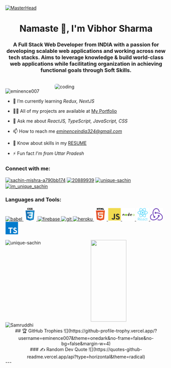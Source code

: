 [![MasterHead](https://camo.githubusercontent.com/48ec00ed4c84e771db4a1db90b56352923a8d644452a32b434d68e97006c9337/68747470733a2f2f63686b736b696c6c732e636f6d2f77702d636f6e74656e742f75706c6f6164732f323032302f30342f504e432d416e696d617465642d42616e6e6572732e676966)](https://unique-sachin.github.io)
<h1 align="center">Namaste 🙏, I'm Vibhor Sharma</h1>


<h3 align="center">A Full Stack Web Developer from INDIA with a passion for developing scalable web applications and working across new tech stacks. Aims to
leverage knowledge & build world-class web applications while facilitating organization in achieving functional goals through Soft Skills.</h3>
<br>
<a href="https://www.linkedin.com/in/vibhor-sharma-a9649b246/" target="_blank" rel="noreferrer"><img align="right" alt="coding" width="350" style="border-radius:5px" src="https://cdn.dribbble.com/users/369139/screenshots/16119910/media/5e904c36beeb0efac71c0f49d6dcd816.png">
</a>
<p align="left"> <img src="https://komarev.com/ghpvc/?username=eminence007&label=Profile%20views&color=0e75b6&style=flat" alt="eminence007" /> </p>

- 🌱 I’m currently learning *Redux, NextJS*

- 👨‍💻 All of my projects are available at [My Portfolio](https://eminence007.github.io)

- 💬 Ask me about *ReactJS, TypeScript, JavaScript, CSS*

- 📫 How to reach me *eminenceindia324@gmail.com*

- 📄 Know about skills in my [RESUME](https://drive.google.com/file/d/1AwpkCHklLgUAUrK5N56hawzJSX0ZfQtk/view?usp=share_link)

- ⚡ Fun fact *I'm from Uttar Pradesh*

<h3 align="left">Connect with me:</h3>
<p align="left">
<a href="https://www.linkedin.com/in/vibhor-sharma-a9649b246/" target="_blank"><img align="center" src="https://raw.githubusercontent.com/rahuldkjain/github-profile-readme-generator/master/src/images/icons/Social/linked-in-alt.svg" alt="sachin-mishra-a790bb174" height="30" width="40" /></a>
<a href="https://stackoverflow.com/users/19629812/vibhor-sharma" target="_blank"><img align="center" src="https://raw.githubusercontent.com/rahuldkjain/github-profile-readme-generator/master/src/images/icons/Social/stack-overflow.svg" alt="20889939" height="30" width="40" /></a>
<a href="https://codesandbox.io/u/vibhor-007" target="_blank"><img align="center" src="https://raw.githubusercontent.com/rahuldkjain/github-profile-readme-generator/master/src/images/icons/Social/codesandbox.svg" alt="unique-sachin" height="30" width="40" /></a>
<a href="https://instagram.com/winwithvibhor" target="_blank"><img align="center" src="https://raw.githubusercontent.com/rahuldkjain/github-profile-readme-generator/master/src/images/icons/Social/instagram.svg" alt="im_unique_sachin" height="30" width="40" /></a>
</p>



<h3 align="left">Languages and Tools:</h3>
<p align="left"> <a href="https://babeljs.io/" target="_blank" rel="noreferrer"> <img src="https://www.vectorlogo.zone/logos/babeljs/babeljs-icon.svg" alt="babel" width="40" height="40"/> </a> <a href="https://www.w3schools.com/css/" target="_blank" rel="noreferrer"> <img src="https://raw.githubusercontent.com/devicons/devicon/master/icons/css3/css3-original-wordmark.svg" alt="css3" width="40" height="40"/> </a> <a href="https://firebase.google.com/" target="_blank" rel="noreferrer"> <img src="https://www.vectorlogo.zone/logos/firebase/firebase-icon.svg" alt="firebase" width="40" height="40"/> </a> <a href="https://git-scm.com/" target="_blank" rel="noreferrer"> <img src="https://www.vectorlogo.zone/logos/git-scm/git-scm-icon.svg" alt="git" width="40" height="40"/> </a> <a href="https://heroku.com" target="_blank" rel="noreferrer"> <img src="https://www.vectorlogo.zone/logos/heroku/heroku-icon.svg" alt="heroku" width="40" height="40"/> </a> <a href="https://www.w3.org/html/" target="_blank" rel="noreferrer"> <img src="https://raw.githubusercontent.com/devicons/devicon/master/icons/html5/html5-original-wordmark.svg" alt="html5" width="40" height="40"/> </a> <a href="https://developer.mozilla.org/en-US/docs/Web/JavaScript" target="_blank" rel="noreferrer"> <img src="https://raw.githubusercontent.com/devicons/devicon/master/icons/javascript/javascript-original.svg" alt="javascript" width="40" height="40"/> </a> <a href="https://nodejs.org" target="_blank" rel="noreferrer"> <img src="https://raw.githubusercontent.com/devicons/devicon/master/icons/nodejs/nodejs-original-wordmark.svg" alt="nodejs" width="40" height="40"/> </a> <a href="https://reactjs.org/" target="_blank" rel="noreferrer"> <img src="https://raw.githubusercontent.com/devicons/devicon/master/icons/react/react-original-wordmark.svg" alt="react" width="40" height="40"/> </a> <a href="https://redux.js.org" target="_blank" rel="noreferrer"> <img src="https://raw.githubusercontent.com/devicons/devicon/master/icons/redux/redux-original.svg" alt="redux" width="40" height="40"/> </a> <a href="https://www.typescriptlang.org/" target="_blank" rel="noreferrer"> <img src="https://raw.githubusercontent.com/devicons/devicon/master/icons/typescript/typescript-original.svg" alt="typescript" width="40" height="40"/> </a> </p>


<div>
  <img align="left" src="https://github-readme-streak-stats.herokuapp.com/?user=eminence007&theme=radical" alt="unique-sachin" height="255px" width="47%" />
  <img align="right" src="https://github-readme-stats.vercel.app/api?username=eminence007&show_icons=true&theme=radical" height="255px" width="47%"/>
  <img align="center" src="https://github-readme-stats.vercel.app/api/top-langs/?username=eminence007&theme=radical&langs_count=8" alt="Samruddhi" height="255px" width="100%" />
<div>
  

<div align="center">
  ## 🏆 GitHub Trophies
![](https://github-profile-trophy.vercel.app/?username=eminence007&theme=onedark&no-frame=false&no-bg=false&margin-w=4)
  </div>

  <div align="center">
### ✍️ Random Dev Quote
![](https://quotes-github-readme.vercel.app/api?type=horizontal&theme=radical)
</div>
---
